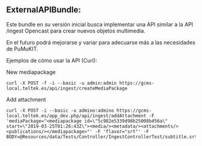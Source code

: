 ExternalAPIBundle:
---------------------

Este bundle en su versión inicial busca implementar una API similar a la API /ingest Opencast para crear nuevos objetos multimedia.

En el futuro podrá mejorarse y variar para adecuarse más a las necesidades de PuMuKIT.

Ejemplos de cómo usar la API (Curl):

New mediapackage
```
curl -X POST -f -i --basic -u admin:admin https://gcms-local.teltek.es/api/ingest/createMediaPackage
```

Add attachment
```
curl -X POST -i --basic -u admino:admino https://gcms-local.teltek.es/app_dev.php/api/ingest/addAttachment -F 'mediaPackage="<mediapackage id=\"5c982e5339d98b25008b456a\" start=\"2019-03-25T01:26:43Z\"><media/><metadata/><attachments/><publications/></mediapackage>"' -F 'flavor="srt"' -F BODY=@Resources/data/Tests/Controller/IngestControllerTest/subtitle.srt
```

